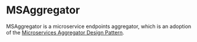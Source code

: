 # MSAggregator
MSAggregator is a microservice endpoints aggregator, which is an adoption of the [Microservices Aggregator Design Pattern](https://dzone.com/articles/microservices-aggregator-design-pattern-using-aws).
